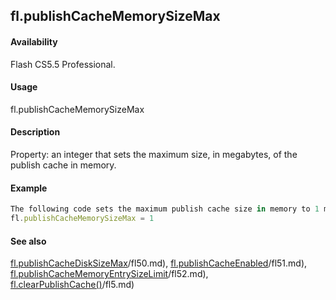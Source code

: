 ## fl.publishCacheMemorySizeMax

#### Availability

Flash CS5.5 Professional.

#### Usage

fl.publishCacheMemorySizeMax

#### Description

Property: an integer that sets the maximum size, in megabytes, of the publish cache in memory.

#### Example

```javascript
The following code sets the maximum publish cache size in memory to 1 megabyte:
fl.publishCacheMemorySizeMax = 1

```
#### See also

[fl.publishCacheDiskSizeMax](../flash_object_(fl)/fl50.md)/fl50.md), [fl.publishCacheEnabled](../flash_object_(fl)/fl51.md)/fl51.md), [fl.publishCacheMemoryEntrySizeLimit](../flash_object_(fl)/fl52.md)/fl52.md), [fl.clearPublishCache()](../flash_object_(fl)/fl5.md)/fl5.md)

